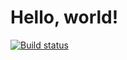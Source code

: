 # Hello, world!

[![Build status](https://ci.appveyor.com/api/projects/status/is51afmpdr4jiq9m/branch/main?svg=true)](https://ci.appveyor.com/project/Veyderian/restauto/branch/main)